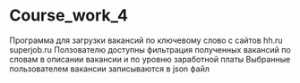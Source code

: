 # Course_work_4
Программа для загрузки вакансий по ключевому слово с сайтов hh.ru superjob.ru Ползователю доступны фильтрация полученных вакансий по словам в описании вакансии и по уровню заработной платы Выбранные пользователем вакансии записываются в json файл
